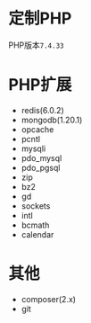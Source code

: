 # 定制PHP

PHP版本`7.4.33`

# PHP扩展

- redis(6.0.2)
- mongodb(1.20.1)
- opcache
- pcntl
- mysqli
- pdo_mysql
- pdo_pgsql
- zip
- bz2
- gd
- sockets
- intl
- bcmath
- calendar

# 其他

- composer(2.x)
- git
